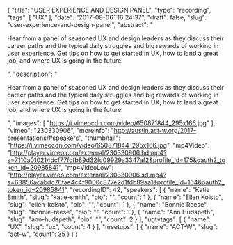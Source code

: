 {
  "title": "USER EXPERIENCE AND DESIGN PANEL",
  "type": "recording",
  "tags": [
    "UX"
  ],
  "date": "2017-08-06T16:24:37",
  "draft": false,
  "slug": "user-experience-and-design-panel",
  "abstract": "<p>Hear from a panel of seasoned UX and design leaders as they discuss their career paths and the typical daily struggles and big rewards of working in user experience. Get tips on how to get started in UX, how to land a great job, and where UX is going in the future.</p>",
  "description": "<p>Hear from a panel of seasoned UX and design leaders as they discuss their career paths and the typical daily struggles and big rewards of working in user experience. Get tips on how to get started in UX, how to land a great job, and where UX is going in the future.</p>",
  "images": [
    "https://i.vimeocdn.com/video/650871844_295x166.jpg"
  ],
  "vimeo": "230330906",
  "moreinfo": "http://austin.act-w.org/2017-presentations/#speakers",
  "thumbnail": "https://i.vimeocdn.com/video/650871844_295x166.jpg",
  "mp4Video": "http://player.vimeo.com/external/230330906.hd.mp4?s=7110a010214dcf77fcfb89d32fc09929a3347af2&profile_id=175&oauth2_token_id=20985841",
  "mp4VideoLow": "http://player.vimeo.com/external/230330906.sd.mp4?s=63856acabdc76fae4c4f9000c877e2d1fdb89aa1&profile_id=164&oauth2_token_id=20985841",
  "recordingID": 42,
  "speakers": [
    {
      "name": "Katie Smith",
      "slug": "katie-smith",
      "bio": "",
      "count": 1
    },
    {
      "name": "Ellen Kolsto",
      "slug": "ellen-kolsto",
      "bio": "",
      "count": 1
    },
    {
      "name": "Bonnie Reese",
      "slug": "bonnie-reese",
      "bio": "",
      "count": 1
    },
    {
      "name": "Ann Hudspeth",
      "slug": "ann-hudspeth",
      "bio": "",
      "count": 2
    }
  ],
  "ugtvtags": [
    {
      "name": "UX",
      "slug": "ux",
      "count": 4
    }
  ],
  "meetups": [
    {
      "name": "ACT-W",
      "slug": "act-w",
      "count": 35
    }
  ]
}
